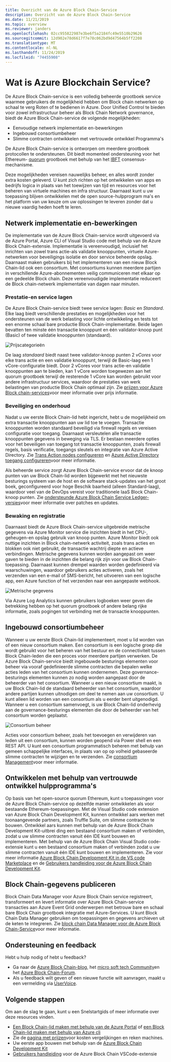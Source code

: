 ```yaml
---
title: Overzicht van de Azure Block Chain-Service
description: Overzicht van de Azure Block Chain-Service
ms.date: 11/21/2019
ms.topic: overview
ms.reviewer: janders
ms.openlocfilehash: 02cc955822987e3be6f5a2184fc49e5510b29626
ms.sourcegitcommit: 12d902e78d6617f7e78c062bd9d47564b5ff2208
ms.translationtype: MT
ms.contentlocale: nl-NL
ms.lasthandoff: 11/24/2019
ms.locfileid: "74455908"
---
```

# <a name="what-is-azure-blockchain-service"></a>Wat is Azure Blockchain Service?

De Azure Block Chain-service is een volledig beheerde grootboek service waarmee gebruikers de mogelijkheid hebben om Block chain netwerken op schaal te verg Roten of te bedienen in Azure. Door Unified Control te bieden voor zowel infrastructuur beheer als Block Chain Network governance, biedt de Azure Block Chain-service de volgende mogelijkheden:

* Eenvoudige netwerk implementatie en-bewerkingen
* Ingebouwd consortiumbeheer
* Slimme contracten ontwikkelen met vertrouwde ontwikkel Programma's

De Azure Block Chain-service is ontworpen om meerdere grootboek protocollen te ondersteunen. Dit biedt momenteel ondersteuning voor het Ethereum- [quorum](https://www.jpmorgan.com/Quorum) grootboek met behulp van het [IBFT](https://github.com/jpmorganchase/quorum/wiki/Quorum-Consensus) consensus-mechanisme.

Deze mogelijkheden vereisen nauwelijks beheer, en alles wordt zonder extra kosten geleverd. U kunt zich richten op het ontwikkelen van apps en bedrijfs logica in plaats van het toewijzen van tijd en resources voor het beheren van virtuele machines en infra structuur. Daarnaast kunt u uw toepassing blijven ontwikkelen met de open source-hulpprogram ma's en het platform van uw keuze om uw oplossingen te leveren zonder dat u nieuwe vaardig heden hoeft te leren.

## <a name="network-deployment-and-operations"></a>Netwerk implementatie en-bewerkingen

De implementatie van de Azure Block Chain-service wordt uitgevoerd via de Azure Portal, Azure CLI of Visual Studio code met behulp van de Azure Block Chain-extensie. Implementatie is vereenvoudigd, inclusief het inrichten van zowel trans actie-als validatie knooppunten, virtuele Azure-netwerken voor beveiligings isolatie en door service beheerde opslag.  Daarnaast maken gebruikers bij het implementeren van een nieuw Block Chain-lid ook een consortium.  Met consortiums kunnen meerdere partijen in verschillende Azure-abonnementen veilig communiceren met elkaar op een gedeelde Block chain.  Deze vereenvoudigde implementatie reduceert de Block chain-netwerk implementatie van dagen naar minuten.

### <a name="performance-and-service-tiers"></a>Prestatie-en service lagen

De Azure Block Chain-service biedt twee service lagen: *Basic* en *Standard*. Elke laag biedt verschillende prestaties en mogelijkheden voor het ondersteunen van de werk belasting voor lichte ontwikkeling en tests tot een enorme schaal bare productie Block Chain-implementatie. Beide lagen bevatten ten minste één transactie knooppunt en één validator-knoop punt (Basic) of twee validatie knooppunten (standaard).

![Prijscategorieën](./media/overview/pricing-tiers.png)

De laag *standaard* biedt naast twee validator-knoop punten 2 *vCores* voor elke trans actie en een validatie knooppunt, terwijl de Basic-laag een 1 vCore-configuratie biedt.  Door 2 vCores voor trans actie-en validatie knooppunten aan te bieden, kan 1 vCore worden toegewezen aan het quorum grootboek terwijl de resterende 1 vCore kan worden gebruikt voor andere infrastructuur services, waardoor de prestaties van werk belastingen van productie Block Chain optimaal zijn. Zie [prijzen voor Azure Block chain-services](https://azure.microsoft.com/pricing/details/blockchain-service)voor meer informatie over prijs informatie.

### <a name="security-and-maintenance"></a>Beveiliging en onderhoud

Nadat u uw eerste Block Chain-lid hebt ingericht, hebt u de mogelijkheid om extra transactie knooppunten aan uw lid toe te voegen.  Transactie knooppunten worden standaard beveiligd via firewall regels en vereisen configuratie voor toegang.  Daarnaast versleutelen alle transactie knooppunten gegevens in beweging via TLS.  Er bestaan meerdere opties voor het beveiligen van toegang tot transactie knooppunten, zoals firewall regels, basis verificatie, toegangs sleutels en integratie van Azure Active Directory. Zie [Trans Action nodes configureren](configure-transaction-nodes.md) en [Azure Active Directory toegang configureren](configure-aad.md)voor meer informatie.

Als beheerde service zorgt Azure Block Chain-service ervoor dat de knoop punten van uw Block Chain-lid worden bijgewerkt met het nieuwste besturings systeem van de host en de software stack-updates van het groot boek, geconfigureerd voor hoge Beschik baarheid (alleen Standard-laag), waardoor veel van de DevOps vereist voor traditionele IaaS Block Chain-knoop punten.  Zie [ondersteunde Azure Block Chain Service Ledger-versies](ledger-versions.md)voor meer informatie over patches en updates.

### <a name="monitoring-and-logging"></a>Bewaking en registratie

Daarnaast biedt de Azure Block Chain-service uitgebreide metrische gegevens via Azure Monitor service die inzichten biedt in het CPU-, geheugen-en opslag gebruik van knoop punten.  Azure Monitor biedt ook nuttige inzichten in Block chain-netwerk activiteit, zoals trans acties en blokken ook niet gebruikt, de transactie wachtrij diepte en actieve verbindingen.  Metrische gegevens kunnen worden aangepast om weer gaven te bieden in de inzichten die belang rijk zijn voor uw Block Chain-toepassing.  Daarnaast kunnen drempel waarden worden gedefinieerd via waarschuwingen, waardoor gebruikers acties activeren, zoals het verzenden van een e-mail of SMS-bericht, het uitvoeren van een logische app, een Azure function of het verzenden naar een aangepaste webhook.

![Metrische gegevens](./media/overview/metrics.png)

Via Azure Log Analytics kunnen gebruikers logboeken weer geven die betrekking hebben op het quorum grootboek of andere belang rijke informatie, zoals pogingen tot verbinding met de transactie knooppunten.

## <a name="built-in-consortium-management"></a>Ingebouwd consortiumbeheer

Wanneer u uw eerste Block Chain-lid implementeert, moet u lid worden van of een nieuw consortium maken.  Een consortium is een logische groep die wordt gebruikt voor het beheren van het bestuur en de connectiviteit tussen Block Chain-leden die een proces voor meerdere partijen verwerken.  De Azure Block Chain-service biedt ingebouwde besturings elementen voor beheer via vooraf gedefinieerde slimme contracten die bepalen welke acties leden van het consortium kunnen ondernemen.  Deze governance-besturings elementen kunnen zo nodig worden aangepast door de beheerder van het consortium. Wanneer u een nieuw consortium maakt, is uw Block Chain-lid de standaard beheerder van het consortium, waardoor andere partijen kunnen uitnodigen om deel te nemen aan uw consortium.  U kunt alleen lid worden van een consortium als u eerder bent uitgenodigd.  Wanneer u een consortium samenvoegt, is uw Block Chain-lid onderhevig aan de governance-besturings elementen die door de beheerder van het consortium worden geplaatst.

![Consortium beheer](./media/overview/consortium.png)

Acties voor consortium beheer, zoals het toevoegen en verwijderen van leden uit een consortium, kunnen worden geopend via Power shell en een REST API. U kunt een consortium programmatisch beheren met behulp van gemeen schappelijke interfaces, in plaats van op op volheid gebaseerde slimme contracten te wijzigen en te verzenden. Zie [consortium Management](consortium.md)voor meer informatie.

## <a name="develop-using-familiar-development-tools"></a>Ontwikkelen met behulp van vertrouwde ontwikkel hulpprogramma's

Op basis van het open-source quorum Ethereum, kunt u toepassingen voor de Azure Block Chain-service op dezelfde manier ontwikkelen als voor bestaande Ethereum-toepassingen. Met de Visual Studio code extension van Azure Block Chain Development Kit, kunnen ontwikkel aars werken met toonaangevende partners, zoals Truffle Suite, om slimme contracten te bouwen. Ontwikkel aars kunnen met behulp van de Azure Block Chain Development Kit-uitbrei ding een bestaand consortium maken of verbinden, zodat u uw slimme contracten vanuit één IDE kunt bouwen en implementeren. Met behulp van de Azure Block Chain Visual Studio code-extensie kunt u een bestaand consortium maken of verbinden zodat u uw slimme contracten vanuit één IDE kunt bouwen en implementeren. Zie voor meer informatie [Azure Block Chain Development Kit in de VS code Marketplace](https://aka.ms/vscodebcextension) en de [Gebruikers handleiding voor de Azure Block Chain Development Kit](https://aka.ms/vscodebcextensionwiki).

## <a name="publish-blockchain-data"></a>Block Chain-gegevens publiceren

Block Chain Data Manager voor Azure Block Chain service registreert, transformeert en levert informatie over Azure Block Chain-service transacties aan Azure Event Grid onderwerpen met betrouw bare en schaal bare Block Chain grootboek integratie met Azure-Services. U kunt Block Chain Data Manager gebruiken om toepassingen en gegevens archieven uit de keten te integreren. Zie [block chain Data Manager voor de Azure Block Chain-Service](data-manager.md)voor meer informatie.

## <a name="support-and-feedback"></a>Ondersteuning en feedback

Hebt u hulp nodig of hebt u feedback?

* Ga naar de [Azure Block Chain-blog](https://azure.microsoft.com/blog/topics/blockchain/), het [micro soft tech Community](https://techcommunity.microsoft.com/t5/Blockchain/bd-p/AzureBlockchain)en het [Azure Block Chain-Forum](https://social.msdn.microsoft.com/Forums/home?forum=azureblockchain).
* Als u feedback wilt geven of een nieuwe functie wilt aanvragen, maakt u een vermelding via [UserVoice](https://feedback.azure.com/forums/921130-azure-blockchain-service).

## <a name="next-steps"></a>Volgende stappen

Om aan de slag te gaan, kunt u een Snelstartgids of meer informatie over deze resources vinden.
* [Een Block Chain-lid maken met behulp van de Azure Portal](create-member.md) of [een Block Chain-lid maken met behulp van Azure cli](create-member-cli.md)
* Zie de [pagina met prijzen](https://azure.microsoft.com/pricing/details/blockchain-service)voor kosten vergelijkingen en reken machines.
* Uw eerste app bouwen met behulp van de [Azure Block Chain Development Kit](https://github.com/Azure-Samples/blockchain-devkit)
* [Gebruikers handleiding](https://github.com/Microsoft/vscode-azure-blockchain-ethereum/wiki) voor de Azure Block Chain VSCode-extensie
